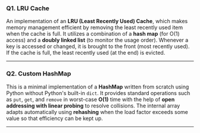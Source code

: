 ### Q1. LRU Cache

An implementation of an **LRU (Least Recently Used) Cache**, which makes memory management efficient by removing the least recently used item when the cache is full.
It utilizes a combination of a **hash map** (for O(1) access) and a **doubly linked list** (to monitor the usage order).
Whenever a key is accessed or changed, it is brought to the front (most recently used). If the cache is full, the least recently used (at the end) is evicted.

---

### Q2. Custom HashMap

This is a minimal implementation of a **HashMap** written from scratch using Python without Python's built-in `dict`.
It provides standard operations such as `put`, `get`, and `remove` in worst-case **O(1)** time with the help of **open addressing with linear probing** to resolve collisions.
The internal array adapts automatically using **rehashing** when the load factor exceeds some value so that efficiency can be kept up.

---
